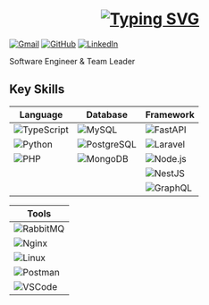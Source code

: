 <h1 align="center">
  <a href="https://github.com/tesfayegirma-github">
    <img src="https://readme-typing-svg.herokuapp.com?font=Fira+Code&size=30&duration=3000&pause=1000&color=45F7F7&center=true&vCenter=true&width=500&height=80&lines=Hey+there!+I'm+Tesfaye+Girma.;Software+Engineer+%26+Team+Leader" alt="Typing SVG" />
  </a>
</h1>

[![Gmail](https://img.shields.io/badge/Gmail-D14836?style=flat-square&logo=gmail&logoColor=white)](mailto:tesfayegirma360@gmail.com)
[![GitHub](https://img.shields.io/badge/GitHub-100000?style=flat-square&logo=github&logoColor=white)](https://github.com/tesfayegirma-github)
[![LinkedIn](https://img.shields.io/badge/LinkedIn-0077B5?style=flat-square&logo=linkedin&logoColor=white)](https://www.linkedin.com/in/tesfaye-girma-360/)

Software Engineer & Team Leader

## Key Skills

| Language | Database | Framework |
| --- | --- | --- |
| ![TypeScript](https://img.shields.io/badge/-TypeScript-3178C6?style=flat-square&logo=typescript&logoColor=white) | ![MySQL](https://img.shields.io/badge/-MySQL-4479A1?style=flat-square&logo=mysql&logoColor=white) | ![FastAPI](https://img.shields.io/badge/-FastAPI-009688?style=flat-square&logo=fastapi&logoColor=white) |
| ![Python](https://img.shields.io/badge/-Python-3776AB?style=flat-square&logo=python&logoColor=white) | ![PostgreSQL](https://img.shields.io/badge/-PostgreSQL-4169E1?style=flat-square&logo=postgresql&logoColor=white) | ![Laravel](https://img.shields.io/badge/-Laravel-FF2D20?style=flat-square&logo=laravel&logoColor=white) |
| ![PHP](https://img.shields.io/badge/-PHP-777BB4?style=flat-square&logo=php&logoColor=white) | ![MongoDB](https://img.shields.io/badge/-MongoDB-47A248?style=flat-square&logo=mongodb&logoColor=white) | ![Node.js](https://img.shields.io/badge/-Node.js-339933?style=flat-square&logo=node.js&logoColor=white) |
|  |  | ![NestJS](https://img.shields.io/badge/-NestJS-E0234E?style=flat-square&logo=nestjs&logoColor=white) |
|  |  | ![GraphQL](https://img.shields.io/badge/-GraphQL-E10098?style=flat-square&logo=graphql&logoColor=white) |

| Tools |
| --- |
| ![RabbitMQ](https://img.shields.io/badge/-RabbitMQ-FF6600?style=flat-square&logo=rabbitmq&logoColor=white) |
| ![Nginx](https://img.shields.io/badge/-Nginx-269539?style=flat-square&logo=nginx&logoColor=white) |
| ![Linux](https://img.shields.io/badge/-Linux-FCC624?style=flat-square&logo=linux&logoColor=black) |
| ![Postman](https://img.shields.io/badge/-Postman-FF6C37?style=flat-square&logo=postman&logoColor=white) |
| ![VSCode](https://img.shields.io/badge/-VSCode-007ACC?style=flat-square&logo=visual-studio-code&logoColor=white) |
